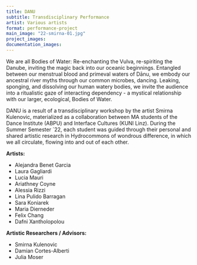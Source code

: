 ```yaml
---
title: DANU
subtitle: Transdisciplinary Performance
artist: Various artists
format: performance-project
main_image: "22-smirna-01.jpg"
project_images:
documentation_images:
---
```


We are all Bodies of Water: Re-enchanting the Vulva, re-spiriting the Danube, inviting the magic back into our oceanic beginnings. Entangled between our menstrual blood and primeval waters of Dānu, we embody our ancestral river myths through our common microbes, dancing. Leaking, sponging, and dissolving our human watery bodies, we invite the audience into a ritualistic gaze of interacting dependency - a mystical relationship with our larger, ecological, Bodies of Water. 
 
DANU is a result of a transdisciplinary workshop by the artist Smirna Kulenovic, materialized as a collaboration between MA students of the Dance Institute (ABPU) and Interface Cultures (KUNI Linz). During the Summer Semester ´22, each student was guided through their personal and shared artistic research in Hydrocommons of wondrous difference, in which we all circulate, flowing into and out of each other.

**Artists:**
- Alejandra Benet Garcia
- Laura Gagliardi
- Lucia Mauri
- Ariathney Coyne
- Alessia Rizzi
- Lina Pulido Barragan
- Sara Koniarek
- Maria Dierneder
- Felix Chang
- Dafni Xantholopolou

**Artistic Researchers / Advisors:**
- Smirna Kulenovic
- Damian Cortes-Alberti
- Julia Moser
